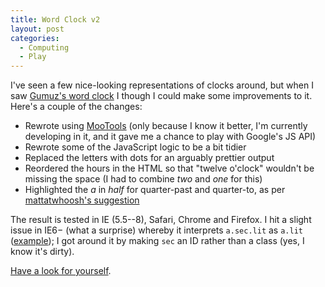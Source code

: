 ```yaml
---
title: Word Clock v2
layout: post
categories:
  - Computing
  - Play
---
```

I've seen a few nice-looking representations of clocks around, but when I saw [Gumuz's word clock](http://gumuz.nl/weblog/javascript-word-clock/) I though I could make some improvements to it. Here's a couple of the changes:

  * Rewrote using [MooTools](https://mootools.net) (only because I know it better, I'm currently developing in it, and it gave me a chance to play with Google's JS API)
  * Rewrote some of the JavaScript logic to be a bit tidier
  * Replaced the letters with dots for an arguably prettier output
  * Reordered the hours in the HTML so that "twelve o'clock" wouldn't be missing the space (I had to combine _two_ and _one_ for this)
  * Highlighted the _a_ in _half_ for quarter-past and quarter-to, as per [mattatwhoosh's suggestion](http://gumuz.nl/weblog/javascript-word-clock/#comment-18582925)

The result is tested in IE (5.5--8), Safari, Chrome and Firefox. I hit a slight issue in IE6− (what a surprise) whereby it interprets `a.sec.lit` as `a.lit` ([example](http://www.oppenheim.com.au/examples/multiple-css-classes-a-little-known-ie6-hack/)); I got around it by making `sec` an ID rather than a class (yes, I know it's dirty).

[Have a look for yourself](https://cmbuckley.co.uk/projects/word-clock/).